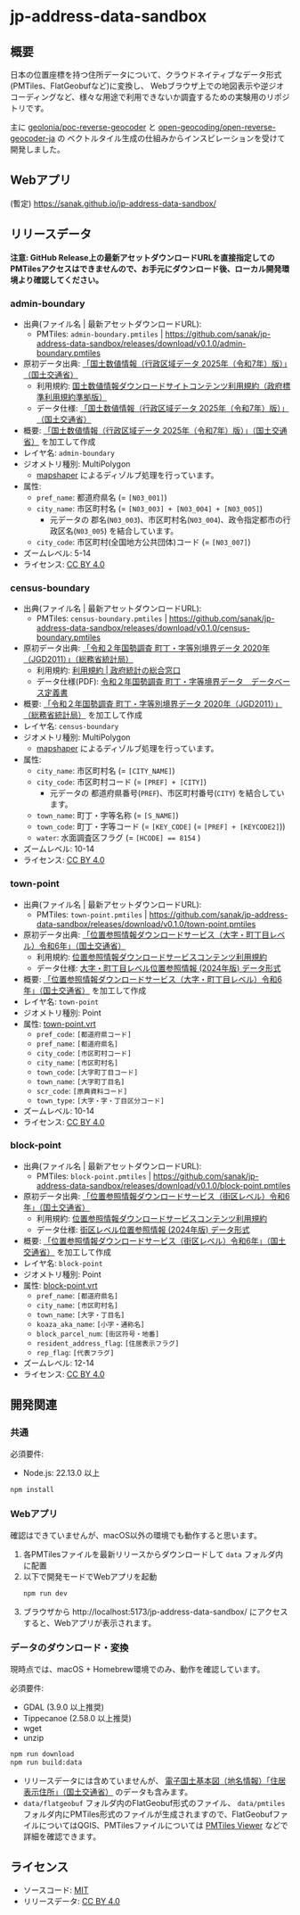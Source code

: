 # jp-address-data-sandbox

## 概要

日本の位置座標を持つ住所データについて、クラウドネイティブなデータ形式(PMTiles、FlatGeobufなど)に変換し、
Webブラウザ上での地図表示や逆ジオコーディングなど、様々な用途で利用できないか調査するための実験用のリポジトリです。

主に [geolonia/poc-reverse-geocoder](https://github.com/geolonia/poc-reverse-geocoder) と
[open-geocoding/open-reverse-geocoder-ja](https://github.com/open-geocoding/open-reverse-geocoder-ja) の
ベクトルタイル生成の仕組みからインスピレーションを受けて開発しました。

## Webアプリ

(暫定) https://sanak.github.io/jp-address-data-sandbox/

## リリースデータ

**注意: GitHub Release上の最新アセットダウンロードURLを直接指定してのPMTilesアクセスはできませんので、お手元にダウンロード後、ローカル開発環境より確認してください。**

### admin-boundary

* 出典(ファイル名 | 最新アセットダウンロードURL):
  * PMTiles: `admin-boundary.pmtiles` | https://github.com/sanak/jp-address-data-sandbox/releases/download/v0.1.0/admin-boundary.pmtiles
* 原初データ出典: [「国土数値情報（行政区域データ 2025年（令和7年）版）」（国土交通省）](https://nlftp.mlit.go.jp/ksj/gml/datalist/KsjTmplt-N03-2025.html)
  * 利用規約: [国土数値情報ダウンロードサイトコンテンツ利用規約（政府標準利用規約準拠版）](https://nlftp.mlit.go.jp/ksj/other/agreement.html#agree-01)
  * データ仕様: [「国土数値情報（行政区域データ 2025年（令和7年）版）」（国土交通省）](https://nlftp.mlit.go.jp/ksj/gml/datalist/KsjTmplt-N03-2025.html)
* 概要: [「国土数値情報（行政区域データ 2025年（令和7年）版）」（国土交通省）](https://nlftp.mlit.go.jp/ksj/gml/datalist/KsjTmplt-N03-2025.html) を加工して作成
* レイヤ名: `admin-boundary`
* ジオメトリ種別: MultiPolygon
  * [mapshaper](https://github.com/mbloch/mapshaper) によるディゾルブ処理を行っています。
* 属性:
  * `pref_name`: 都道府県名 (= `[N03_001]`)
  * `city_name`: 市区町村名 (= `[N03_003] + [N03_004] + [N03_005]`)
    * 元データの 郡名(`N03_003`)、市区町村名(`N03_004`)、政令指定都市の行政区名(`N03_005`) を結合しています。
  * `city_code`: 市区町村(全国地方公共団体)コード (= `[N03_007]`)
* ズームレベル: 5-14
* ライセンス: [CC BY 4.0](https://creativecommons.org/licenses/by/4.0/legalcode.ja)

### census-boundary

* 出典(ファイル名 | 最新アセットダウンロードURL):
  * PMTiles: `census-boundary.pmtiles` | https://github.com/sanak/jp-address-data-sandbox/releases/download/v0.1.0/census-boundary.pmtiles
* 原初データ出典: [「令和２年国勢調査 町丁・字等別境界データ 2020年（JGD2011）」（総務省統計局）](https://www.e-stat.go.jp/gis/statmap-search?page=1&type=2&aggregateUnitForBoundary=A&toukeiCode=00200521&toukeiYear=2020&serveyId=A002005212020&datum=2011)
  * 利用規約: [利用規約 | 政府統計の総合窓口](https://www.e-stat.go.jp/terms-of-use)
  * データ仕様(PDF): [令和２年国勢調査 町丁・字等境界データ データベース定義書](https://www.e-stat.go.jp/help/data-definition-information/downloaddata/A002005212020.pdf)
* 概要: [「令和２年国勢調査 町丁・字等別境界データ 2020年（JGD2011）」（総務省統計局）](https://www.e-stat.go.jp/gis/statmap-search?page=1&type=2&aggregateUnitForBoundary=A&toukeiCode=00200521&toukeiYear=2020&serveyId=A002005212020&datum=2011) を加工して作成
* レイヤ名: `census-boundary`
* ジオメトリ種別: MultiPolygon
  * [mapshaper](https://github.com/mbloch/mapshaper) によるディゾルブ処理を行っています。
* 属性:
  * `city_name`: 市区町村名 (= `[CITY_NAME]`)
  * `city_code`: 市区町村コード (= `[PREF] + [CITY]`)
    * 元データの 都道府県番号(`PREF`)、市区町村番号(`CITY`) を結合しています。
  * `town_name`: 町丁・字等名称 (= `[S_NAME]`)
  * `town_code`: 町丁・字等コード (= `[KEY_CODE]` (= `[PREF] + [KEYCODE2]`))
  * `water`: 水面調査区フラグ (= `[HCODE] == 8154` )
* ズームレベル: 10-14
* ライセンス: [CC BY 4.0](https://creativecommons.org/licenses/by/4.0/legalcode.ja)

### town-point

* 出典(ファイル名 | 最新アセットダウンロードURL):
  * PMTiles: `town-point.pmtiles` | https://github.com/sanak/jp-address-data-sandbox/releases/download/v0.1.0/town-point.pmtiles
* 原初データ出典: [「位置参照情報ダウンロードサービス（大字・町丁目レベル）令和6年」（国土交通省）](https://nlftp.mlit.go.jp/isj/index.html)
  * 利用規約: [位置参照情報ダウンロードサービスコンテンツ利用規約](https://nlftp.mlit.go.jp/ksj/other/agreement.html#agree-03)
  * データ仕様: [大字・町丁目レベル位置参照情報 (2024年版) データ形式](https://nlftp.mlit.go.jp/isj/dls/form/18.0b.html)
* 概要: [「位置参照情報ダウンロードサービス（大字・町丁目レベル）令和6年」（国土交通省）](https://nlftp.mlit.go.jp/isj/index.html) を加工して作成
* レイヤ名: `town-point`
* ジオメトリ種別: Point
* 属性: [town-point.vrt](data-tmp/isj/town-point.vrt)
  * `pref_code`: `[都道府県コード]`
  * `pref_name`: `[都道府県名]`
  * `city_code`: `[市区町村コード]`
  * `city_name`: `[市区町村名]`
  * `town_code`: `[大字町丁目コード]`
  * `town_name`: `[大字町丁目名]`
  * `scr_code`: `[原典資料コード]`
  * `town_type`: `[大字・字・丁目区分コード]`
* ズームレベル: 10-14
* ライセンス: [CC BY 4.0](https://creativecommons.org/licenses/by/4.0/legalcode.ja)

### block-point

* 出典(ファイル名 | 最新アセットダウンロードURL):
  * PMTiles: `block-point.pmtiles` | https://github.com/sanak/jp-address-data-sandbox/releases/download/v0.1.0/block-point.pmtiles
* 原初データ出典: [「位置参照情報ダウンロードサービス（街区レベル）令和6年」（国土交通省）](https://nlftp.mlit.go.jp/isj/index.html)
  * 利用規約: [位置参照情報ダウンロードサービスコンテンツ利用規約](https://nlftp.mlit.go.jp/ksj/other/agreement.html#agree-03)
  * データ仕様: [街区レベル位置参照情報 (2024年版) データ形式](https://nlftp.mlit.go.jp/isj/dls/form/23.0a.html)
* 概要: [「位置参照情報ダウンロードサービス（街区レベル）令和6年」（国土交通省）](https://nlftp.mlit.go.jp/isj/index.html) を加工して作成
* レイヤ名: `block-point`
* ジオメトリ種別: Point
* 属性: [block-point.vrt](data-tmp/isj/block-point.vrt)
  * `pref_name`: `[都道府県名]`
  * `city_name`: `[市区町村名]`
  * `town_name`: `[大字・丁目名]`
  * `koaza_aka_name`: `[小字・通称名]`
  * `block_parcel_num`: `[街区符号・地番]`
  * `resident_address_flag`: `[住居表示フラグ]`
  * `rep_flag`: `[代表フラグ]`
* ズームレベル: 12-14
* ライセンス: [CC BY 4.0](https://creativecommons.org/licenses/by/4.0/legalcode.ja)

## 開発関連

### 共通

必須要件:
* Node.js: 22.13.0 以上

```bash
npm install
```

### Webアプリ

確認はできていませんが、macOS以外の環境でも動作すると思います。

1. 各PMTilesファイルを最新リリースからダウンロードして `data` フォルダ内に配置
2. 以下で開発モードでWebアプリを起動
   ```bash
   npm run dev
   ```
3. ブラウザから http://localhost:5173/jp-address-data-sandbox/ にアクセスすると、Webアプリが表示されます。

### データのダウンロード・変換

現時点では、macOS + Homebrew環境でのみ、動作を確認しています。

必須要件:
* GDAL (3.9.0 以上推奨)
* Tippecanoe (2.58.0 以上推奨)
* wget
* unzip

```bash
npm run download
npm run build:data
```

* リリースデータには含めていませんが、 [電子国土基本図（地名情報）「住居表示住所」（国土交通省）](https://www.gsi.go.jp/kihonjohochousa/jukyo_jusho.html) のデータも含みます。
* `data/flatgeobuf` フォルダ内のFlatGeobuf形式のファイル、 `data/pmtiles` フォルダ内にPMTiles形式のファイルが生成されますので、FlatGeobufファイルについてはQGIS、PMTilesファイルについては [PMTiles Viewer](https://pmtiles.io/) などで詳細を確認できます。

## ライセンス

* ソースコード: [MIT](https://opensource.org/license/MIT)
* リリースデータ: [CC BY 4.0](https://creativecommons.org/licenses/by/4.0/legalcode.ja)
